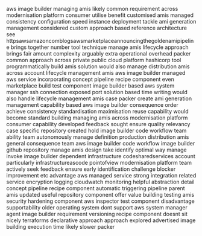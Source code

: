 aws image builder managing amis likely common requirement across modernisation platform consumer utilise benefit customised amis managed consistency configuration speed instance deployment tackle ami generation management considered custom approach based reference architecture see httpsawsamazoncomblogsawsmarketplaceannouncingthegoldenamipipeline brings together number tool technique manage amis lifecycle approach brings fair amount complexity arguably extra operational overhead packer common approach across private public cloud platform hashicorp tool programmatically build amis solution would also manage distribution amis across account lifecycle management amis aws image builder managed aws service incorporating concept pipeline recipe component even marketplace build test component image builder based aws system manager ssh connection exposed port solution based time writing would also handle lifecycle management amis case packer create ami generation management capability based aws image builder consequence order achieve consistency standardisation maximisation reuse capability would become standard building managing amis across modernisation platform consumer capability developed feedback sought ensure quality relevancy case specific repository created hold image builder code workflow team ability team autonomously manage definition production distribution amis general consequence team aws image builder code workflow image builder github repository manage amis design take identify optimal way manage invoke image builder dependent infrastructure codesharedservices account particularly infrastructureascode pointofview modernisation platform team actively seek feedback ensure early identification challenge blocker improvement etc advantage aws managed service strong integration related service encryption logging cloudwatch monitoring helpful abstraction detail concept pipeline recipe component automatic triggering pipeline parent amis updated useful repository component offer value building testing amis security hardening component aws inspector test component disadvantage supportability older operating system dont support aws system manager agent image builder requirement versioning recipe component doesnt sit nicely terraforms declarative approach approach explored advertised image building execution time likely slower packer